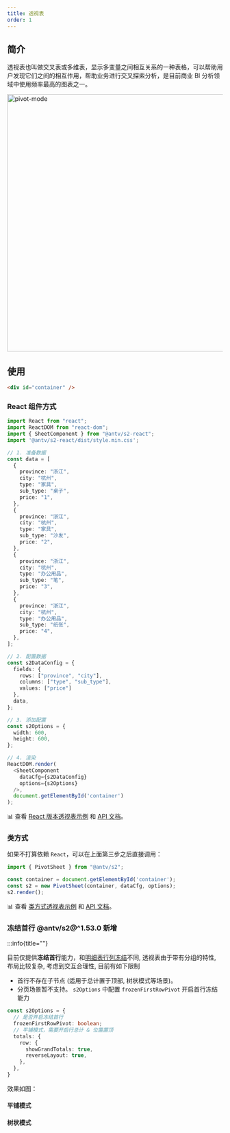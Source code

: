 ```yaml
---
title: 透视表
order: 1
---
```

## 简介

透视表也叫做交叉表或多维表，显示多变量之间相互关系的一种表格，可以帮助用户发现它们之间的相互作用，帮助业务进行交叉探索分析，是目前商业 BI 分析领域中使用频率最高的图表之一。

<img alt="pivot-mode" src="https://gw.alipayobjects.com/mdn/rms_56cbb2/afts/img/A*swH5TodvsMwAAAAAAAAAAAAAARQnAQ" width="600">

## 使用

```html
<div id="container" />
```

### React 组件方式

```typescript
import React from "react";
import ReactDOM from "react-dom";
import { SheetComponent } from "@antv/s2-react";
import '@antv/s2-react/dist/style.min.css';

// 1. 准备数据
const data = [
  {
    province: "浙江",
    city: "杭州",
    type: "家具",
    sub_type: "桌子",
    price: "1",
  },
  {
    province: "浙江",
    city: "杭州",
    type: "家具",
    sub_type: "沙发",
    price: "2",
  },
  {
    province: "浙江",
    city: "杭州",
    type: "办公用品",
    sub_type: "笔",
    price: "3",
  },
  {
    province: "浙江",
    city: "杭州",
    type: "办公用品",
    sub_type: "纸张",
    price: "4",
  },
];

// 2. 配置数据
const s2DataConfig = {
  fields: {
    rows: ["province", "city"],
    columns: ["type", "sub_type"],
    values: ["price"]
  },
  data,
};

// 3. 添加配置
const s2Options = {
  width: 600,
  height: 600,
};

// 4. 渲染
ReactDOM.render(
  <SheetComponent
    dataCfg={s2DataConfig}
    options={s2Options}
  />,
  document.getElementById('container')
);

```

​📊 查看 [React 版本透视表示例](/examples/react-component/sheet#pivot) 和 [API 文档](/api/components/sheet-component)。

### 类方式

如果不打算依赖 `React`，可以在上面第三步之后直接调用：

```ts
import { PivotSheet } from "@antv/s2";

const container = document.getElementById('container');
const s2 = new PivotSheet(container, dataCfg, options);
s2.render();
```

​📊 查看 [类方式透视表示例](/examples/basic/pivot#grid) 和 [API 文档](/api/general/s2options)。

### 冻结首行 <Badge type="success">@antv/s2@^1.53.0 新增</Badge>

:::info{title=""}

目前仅提供**冻结首行**能力，和[明细表行列冻结](https://s2.antv.antgroup.com/manual/basic/sheet-type/table-mode#%E8%A1%8C%E5%88%97%E5%86%BB%E7%BB%93)不同, 透视表由于带有分组的特性, 布局比较复杂, 考虑到交互合理性, 目前有如下限制

- 首行不存在子节点 (适用于总计置于顶部, 树状模式等场景)。
- 分页场景暂不支持。
`s2Options` 中配置 `frozenFirstRowPivot` 开启首行冻结能力

```ts
const s2Options = {
  // 是否开启冻结首行
  frozenFirstRowPivot: boolean; 
  // 平铺模式，需要开启行总计 & 位置置顶
  totals: {
    row: {
      showGrandTotals: true,
      reverseLayout: true,
    },
  },
}
```

效果如图：

#### 平铺模式

<Playground path='interaction/advanced/demo/frozen-pivot-grid.ts' rid='container-grid' height='300'></playground>

#### 树状模式

<Playground path='interaction/advanced/demo/frozen-pivot-tree.ts' rid='container-tree' height='300'></playground>
